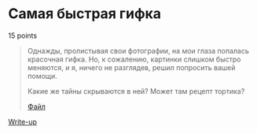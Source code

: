 # Самая быстрая гифка

15 points

> Однажды, пролистывая свои фотографии, на мои глаза попалась красочная гифка.
> Но, к сожалению, картинки слишком быстро меняются, и я, ничего не разглядев,
> решил попросить вашей помощи.
>
> Какие же тайны скрываются в ней?
> Может там рецепт тортика?
>
> [Файл](public/GIF.gif)

[Write-up](WRITEUP.md)